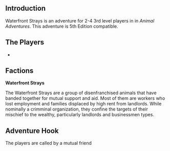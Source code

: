 ## Introduction

Waterfront Strays is an adventure for 2-4 3rd level players in in _Animal Adventures_. This adventure is 5th Edition compatible. 

## The Players

- 

## Factions

**Waterfront Strays**

The Waterfront Strays are a group of disenfranchised animals that have banded together for mutual support and aid. Most of them
are workers who lost employment and families displaced by high rent from landlords. While nominally a crimminal organization,
they confine the targets of their mischief to the wealthy, particularly landlords and businessmen types.


## Adventure Hook

The players are called by a mutual friend
